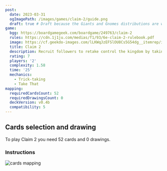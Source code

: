 ```yaml
---
post:
  date: 2023-03-31
  ogImagePath: /images/games/claim-2/guide.png
  draft: true # Draft because the Giants and Gnomes distributions are wrong
game:
  bgg: https://boardgamegeek.com/boardgame/249763/claim-2
  rules: https://cdn.1j1ju.com/medias/f1/93/6e-claim-2-rulebook.pdf
  image: https://cf.geekdo-images.com/lLKWqJzEFSlOU8Cs5G54dg__itemrep/img/K2iqJ3RfAhuEuDD1NtnbGPs4Esk=/fit-in/246x300/filters:strip_icc()/pic4059108.jpg
  title: Claim 2
  description: Recruit followers to retake control the kingdom by taking the right tricks. 
  rating: 7
  players: '2'
  complexity: 1.58
  time: '25'
  mechanics:
    - Trick-taking
    - Take That 
mapping:
  requiredCardsCount: 52
  requiredDrawingsCount: 0
  deckVersion: v0.4b
  compatibility: 5
---
```


## Cards selection and drawing

To play Claim 2 you need 52 cards and 0 drawings.

### Instructions

![cards mapping](/images/games/claim-2/guide.png)
